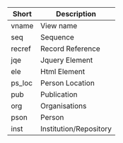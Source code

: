 | Short  | Description            |
|--------|------------------------|
| vname  | View name              |
| seq    | Sequence               |
| recref | Record Reference       |
| jqe    | Jquery Element         |
| ele    | Html Element           |
| ps_loc | Person Location        |
| pub    | Publication            |
| org    | Organisations          |
| pson   | Person                 |
| inst   | Institution/Repository |